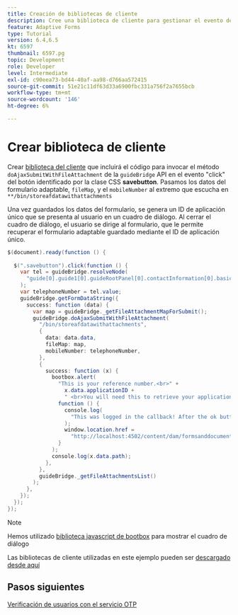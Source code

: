 ```yaml
---
title: Creación de bibliotecas de cliente
description: Cree una biblioteca de cliente para gestionar el evento de clic del botón Guardar y salir
feature: Adaptive Forms
type: Tutorial
version: 6.4,6.5
kt: 6597
thumbnail: 6597.pg
topic: Development
role: Developer
level: Intermediate
exl-id: c90eea73-bd44-40af-aa98-d766aa572415
source-git-commit: 51e21c11df63d33a6900fbc331a756f2a7655bcb
workflow-type: tm+mt
source-wordcount: '146'
ht-degree: 6%

---
```


# Crear biblioteca de cliente

Crear [biblioteca del cliente](https://experienceleague.adobe.com/docs/experience-manager-65/developing/introduction/clientlibs.html?lang=es) que incluirá el código para invocar el método `doAjaxSubmitWithFileAttachment` de la `guideBridge` API en el evento &quot;click&quot; del botón identificado por la clase CSS **savebutton**.  Pasamos los datos del formulario adaptable, `fileMap`, y el `mobileNumber` al extremo que escucha en `**/bin/storeafdatawithattachments`

Una vez guardados los datos del formulario, se genera un ID de aplicación único que se presenta al usuario en un cuadro de diálogo. Al cerrar el cuadro de diálogo, el usuario se dirige al formulario, que le permite recuperar el formulario adaptable guardado mediante el ID de aplicación único.

```java
$(document).ready(function () {
  
  $(".savebutton").click(function () {
    var tel = guideBridge.resolveNode(
      "guide[0].guide1[0].guideRootPanel[0].contactInformation[0].basicContact[0].telephoneNumber[0]"
    );
    var telephoneNumber = tel.value;
    guideBridge.getFormDataString({
      success: function (data) {
        var map = guideBridge._getFileAttachmentMapForSubmit();
        guideBridge.doAjaxSubmitWithFileAttachment(
          "/bin/storeafdatawithattachments",
          {
            data: data.data,
            fileMap: map,
            mobileNumber: telephoneNumber,
          },
          {
            success: function (x) {
              bootbox.alert(
                "This is your reference number.<br>" +
                  x.data.applicationID +
                  " <br>You will need this to retrieve your application",
                function () {
                  console.log(
                    "This was logged in the callback! After the ok button was pressed"
                  );
                  window.location.href =
                    "http://localhost:4502/content/dam/formsanddocuments/myaccountform/jcr:content?wcmmode=disabled";
                }
              );
              console.log(x.data.path);
            },
          },
          guideBridge._getFileAttachmentsList()
        );
      },
    });
  });
});
```

>[!NOTE]
> Hemos utilizado [biblioteca javascript de bootbox](http://bootboxjs.com/examples.html) para mostrar el cuadro de diálogo

Las bibliotecas de cliente utilizadas en este ejemplo pueden ser [descargado desde aquí](assets/store-af-with-attachments-client-lib.zip)

## Pasos siguientes

[Verificación de usuarios con el servicio OTP](./verify-users-with-otp.md)